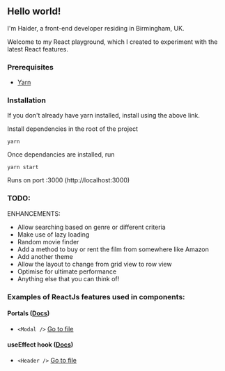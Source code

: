 ## Hello world!
I'm Haider, a front-end developer residing in Birmingham, UK.

Welcome to my React playground, which I created to experiment with the latest React features. 

### Prerequisites
- [Yarn](https://yarnpkg.com/en/docs/install)

### Installation
If you don't already have yarn installed, install using the above link.

Install dependencies in the root of the project

`yarn`

Once dependancies are installed, run

`yarn start`

Runs on port :3000 (http://localhost:3000)

### TODO:



ENHANCEMENTS:
- Allow searching based on genre or different criteria 
- Make use of lazy loading 
- Random movie finder 
- Add a method to buy or rent the film from somewhere like Amazon 
- Add another theme 
- Allow the layout to change from grid view to row view 
- Optimise for ultimate performance 
- Anything else that you can think of!


### Examples of ReactJs features used in components:

#### Portals ([Docs](https://reactjs.org/docs/portals.html))
-  `<Modal />` [Go to file](./src/components/Modal/Modal.tsx)


#### useEffect hook ([Docs](https://reactjs.org/docs/hooks-reference.html#useeffect))
- `<Header />` [Go to file](./src/components/Header/Header.tsx)
